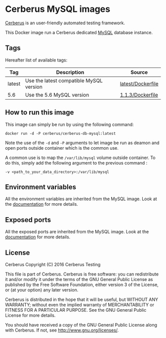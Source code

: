 # Cerberus MySQL images

[Cerberus](http://www.cerberus-testing.org/) is an user-friendly automated testing framework.

This Docker image run a Cerberus dedicated [MySQL](https://www.mysql.com/) database instance.

## Tags

Hereafter list of available tags:

Tag     | Description                                   | Source
--------|-----------------------------------------------|-------------------------------
latest  | Use the latest compatible MySQL version       | [latest/Dockerfile](https://github.com/cerberustesting/cerberus-docker/blob/master/images/cerberus-db-mysql/5.6/Dockerfile)
5.6     | Use the 5.6 MySQL version                     | [1.1.3/Dockerfile](https://github.com/cerberustesting/cerberus-docker/blob/master/images/cerberus-db-mysql/5.6/Dockerfile)

## How to run this image

This image can simply be run by using the following command:

    docker run -d -P cerberus/cerberus-db-mysql:latest

Note the use of the `-d` and `-P` arguments to let image be run as deamon and open ports outside container which is the common use.

A common use is to map the `/var/lib/mysql` volume outside container. To do this, simply add the following argument to the previous command :

    -v <path_to_your_data_directory>:/var/lib/mysql

## Environment variables

All the environment variables are inherited from the MySQL image. Look at the [documentation](https://hub.docker.com/_/mysql/) for more details.

## Exposed ports

All the exposed ports are inherited from the MySQL image. Look at the [documentation](https://hub.docker.com/_/mysql/) for more details.

## License

Cerberus Copyright (C) 2016 Cerberus Testing

This file is part of Cerberus.
Cerberus is free software: you can redistribute it and/or modify
it under the terms of the GNU General Public License as published by
the Free Software Foundation, either version 3 of the License, or
(at your option) any later version.

Cerberus is distributed in the hope that it will be useful,
but WITHOUT ANY WARRANTY; without even the implied warranty of
MERCHANTABILITY or FITNESS FOR A PARTICULAR PURPOSE.  See the
GNU General Public License for more details.

You should have received a copy of the GNU General Public License
along with Cerberus.  If not, see <http://www.gnu.org/licenses/>.